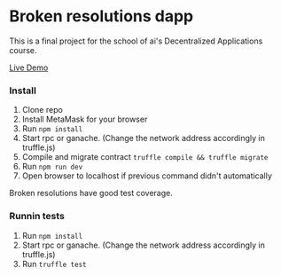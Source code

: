 
# Broken resolutions dapp

This is a final project for the school of ai's Decentralized Applications course.

[Live Demo](https://s3.eu-central-1.amazonaws.com/broken-resolutions/index.html)


### Install ###
1. Clone repo
2. Install MetaMask for your browser
3. Run `npm install`
4. Start rpc or ganache. (Change the network address accordingly in truffle.js)
5. Compile and migrate contract `truffle compile && truffle migrate`
6. Run `npm run dev`
7. Open browser to localhost if previous command didn't automatically

Broken resolutions have good test coverage.
### Runnin tests ###
1. Run `npm install`
2. Start rpc or ganache. (Change the network address accordingly in truffle.js)
3. Run `truffle test`
